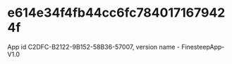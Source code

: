 # e614e34f4fb44cc6fc7840171679424f
App id C2DFC-B2122-9B152-58B36-57007, version name - FinesteepApp-V1.0
